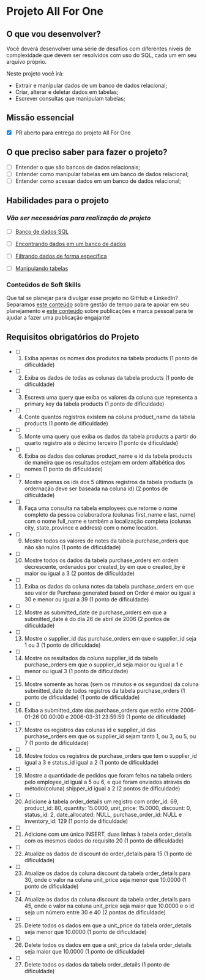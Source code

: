 # Projeto All For One

## O que vou desenvolver?

Você deverá desenvolver uma série de desafios com diferentes níveis de complexidade que devem ser resolvidos com uso do SQL, cada um em seu arquivo próprio.

Neste projeto você irá:

- Extrair e manipular dados de um banco de dados relacional;
- Criar, alterar e deletar dados em tabelas;
- Escrever consultas que manipulam tabelas;

## Missão essencial

- [X] PR aberto para entrega do projeto All For One

## O que preciso saber para fazer o projeto?

- [ ] Entender o que são bancos de dados relacionais;
- [ ] Entender como manipular tabelas em um banco de dados relacional;
- [ ] Entender como acessar dados em um banco de dados relacional;

## Habilidades para o projeto

### _Vão ser necessárias para realização do projeto_

- [ ] [Banco de dados SQL](https://app.betrybe.com/learn/course/5e938f69-6e32-43b3-9685-c936530fd326/module/94d0e996-1827-4fbc-bc24-c99fb592925b/section/fa69c314-da3c-46e0-bcdb-43297772a43e/day/89e3203d-18e4-4329-9c8d-a3f40f2e4248/lesson/695be3a1-74b5-4c1d-9381-b3655397a00f)

- [ ] [Encontrando dados em um banco de dados](https://app.betrybe.com/learn/course/5e938f69-6e32-43b3-9685-c936530fd326/module/94d0e996-1827-4fbc-bc24-c99fb592925b/section/fa69c314-da3c-46e0-bcdb-43297772a43e/day/727eca61-054b-45c5-bf26-b7958c09ad6d/lesson/8d5829df-e74b-448f-b74a-05e1b8a16543)

- [ ] [Filtrando dados de forma específica](https://app.betrybe.com/learn/course/5e938f69-6e32-43b3-9685-c936530fd326/module/94d0e996-1827-4fbc-bc24-c99fb592925b/section/fa69c314-da3c-46e0-bcdb-43297772a43e/day/0798d603-86d8-4b98-849e-06094bfa936c/lesson/16e08471-e5b4-440d-b0ef-2b79104f4573)

- [ ] [Manipulando tabelas](https://app.betrybe.com/learn/course/5e938f69-6e32-43b3-9685-c936530fd326/module/94d0e996-1827-4fbc-bc24-c99fb592925b/section/fa69c314-da3c-46e0-bcdb-43297772a43e/day/a66b200c-8dc8-4231-a33a-4262877856af/lesson/a9afd7c8-dc77-4670-982e-c4b28f64ee67)

### Conteúdos de Soft Skills

Que tal se planejar para divulgar esse projeto no GitHub e LinkedIn? Separamos [este conteúdo](https://app.betrybe.com/learn/course/5e938f69-6e32-43b3-9685-c936530fd326/module/2e0692c9-e226-4e95-860a-b4cad80e3c3c/section/d041930c-2861-493a-ab7e-9f566aa90d29/day/21747c38-dfaa-4103-99c1-e026f4405d3b/lesson/f8914f10-0491-4ca3-a6c9-680d44763eb6) sobre gestão de tempo para te apoiar em seu planejamento e [este conteúdo](https://app.betrybe.com/learn/course/5e938f69-6e32-43b3-9685-c936530fd326/module/a3cac6d2-5060-445d-81f4-ea33451d8ea4/section/7b8bf759-4300-4ecc-a55d-52dbd44ee170/day/421938fc-56fc-44f4-9541-bedbb27f80f7/lesson/431f92b4-99b3-434e-91a1-d4845d0955f0) sobre publicações e marca pessoal para te ajudar a fazer uma publicação engajante!

## Requisitos obrigatórios do Projeto

- [ ] 1. Exiba apenas os nomes dos produtos na tabela products (1 ponto de dificuldade)

- [ ] 2. Exiba os dados de todas as colunas da tabela products (1 ponto de dificuldade)

- [ ] 3. Escreva uma query que exiba os valores da coluna que representa a primary key da tabela products (1 ponto de dificuldade)

- [ ] 4. Conte quantos registros existem na coluna product_name da tabela products (1 ponto de dificuldade)

- [ ] 5. Monte uma query que exiba os dados da tabela products a partir do quarto registro até o décimo terceiro (1 ponto de dificuldade)

- [ ] 6. Exiba os dados das colunas product_name e id da tabela products de maneira que os resultados estejam em ordem alfabética dos nomes (1 ponto de dificuldade)

- [ ] 7. Mostre apenas os ids dos 5 últimos registros da tabela products (a ordernação deve ser baseada na coluna id) (2 pontos de dificuldade)

- [ ] 8. Faça uma consulta na tabela employees que retorne o nome completo da pessoa colaboradora (colunas first_name e last_name) com o nome full_name e também a localização completa (colunas city, state_province e address) com o nome location.

- [ ] 9. Mostre todos os valores de notes da tabela purchase_orders que não são nulos (1 ponto de dificuldade)

- [ ] 10. Mostre todos os dados da tabela purchase_orders em ordem decrescente, ordenados por created_by em que o created_by é maior ou igual a 3 (2 pontos de dificuldade)

- [ ] 11. Exiba os dados da coluna notes da tabela purchase_orders em que seu valor de Purchase generated based on Order é maior ou igual a 30 e menor ou igual a 39 (1 ponto de dificuldade)

- [ ] 12. Mostre as submitted_date de purchase_orders em que a submitted_date é do dia 26 de abril de 2006 (2 pontos de dificuldade)

- [ ] 13. Mostre o supplier_id das purchase_orders em que o supplier_id seja 1 ou 3 (1 ponto de dificuldade)

- [ ] 14. Mostre os resultados da coluna supplier_id da tabela purchase_orders em que o supplier_id seja maior ou igual a 1 e menor ou igual 3 (1 ponto de dificuldade)

- [ ] 15. Mostre somente as horas (sem os minutos e os segundos) da coluna submitted_date de todos registros da tabela purchase_orders (1 ponto de dificuldade) (1 ponto de dificuldade)

- [ ] 16. Exiba a submitted_date das purchase_orders que estão entre 2006-01-26 00:00:00 e 2006-03-31 23:59:59 (1 ponto de dificuldade)

- [ ] 17. Mostre os registros das colunas id e supplier_id das purchase_orders em que os supplier_id sejam tanto 1, ou 3, ou 5, ou 7 (1 ponto de dificuldade)

- [ ] 18. Mostre todos os registros de purchase_orders que tem o supplier_id igual a 3 e status_id igual a 2 (1 ponto de dificuldade)

- [ ] 19. Mostre a quantidade de pedidos que foram feitos na tabela orders pelo employee_id igual a 5 ou 6, e que foram enviados através do método(coluna) shipper_id igual a 2 (2 pontos de dificuldade)

- [ ] 20. Adicione à tabela order_details um registro com order_id: 69, product_id: 80, quantity: 15.0000, unit_price: 15.0000, discount: 0, status_id: 2, date_allocated: NULL, purchase_order_id: NULL e inventory_id: 129 (1 ponto de dificuldade)

- [ ] 21. Adicione com um único INSERT, duas linhas à tabela order_details com os mesmos dados do requisito 20 (1 ponto de dificuldade)

- [ ] 22. Atualize os dados de discount do order_details para 15 (1 ponto de dificuldade)

- [ ] 23. Atualize os dados da coluna discount da tabela order_details para 30, onde o valor na coluna unit_price seja menor que 10.0000 (1 ponto de dificuldade)

- [ ] 24. Atualize os dados da coluna discount da tabela order_details para 45, onde o valor na coluna unit_price seja maior que 10.0000 e o id seja um número entre 30 e 40 (2 pontos de dificuldade)

- [ ] 25.  Delete todos os dados em que a unit_price da tabela order_details seja menor que 10.0000 (1 ponto de dificuldade)

- [ ] 26.  Delete todos os dados em que a unit_price da tabela order_details seja maior que 10.0000 (1 ponto de dificuldade)

- [ ] 27. Delete todos os dados da tabela order_details (1 ponto de dificuldade)
